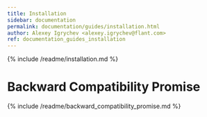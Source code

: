 ```yaml
---
title: Installation
sidebar: documentation
permalink: documentation/guides/installation.html
author: Alexey Igrychev <alexey.igrychev@flant.com>
ref: documentation_guides_installation
---
```


{% include /readme/installation.md %}

# Backward Compatibility Promise

{% include /readme/backward_compatibility_promise.md %}
